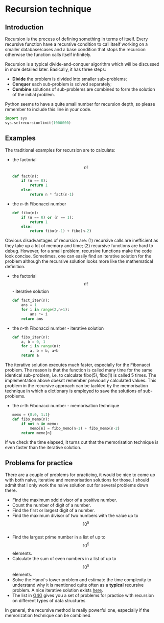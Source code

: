 # Recursion technique

## Introduction

Recursion is the process of defining something in terms of itself. Every recursive function have a recursive condition to call itself working on a smaller database/cases and a base condition that stops the recursion otherwise the function calls itself infinitely.

Recursion is a typical divide-and-conquer algorithm which will be discussed in more detailed later. Basically, it has three steps:

* **Divide** the problem is divided into smaller sub-problems;
* **Conquer** each sub-problem is solved separately;
* **Combine** solutions of sub-problems are combined to form the solution of the initial problem. 

Python seems to have a quite small number for recursion depth, so please remember to include this line in your code.

```python
import sys
sys.setrecursionlimit(1000000)
```

## Examples

The traditional examples for recursion are to calculate:

* the factorial $$n!$$

  ```python
  def fact(n):
      if (n == 0):
          return 1
      else:
          return n * fact(n-1)
  ```

* the _n_-th Fibonacci number

  ```python
  def fibo(n):
      if (n == 0) or (n == 1):
          return 1
      else:
          return fibo(n-1) + fibo(n-2)
  ```

Obvious disadvantages of recursion are: \(1\) recursive calls are inefficient as they take up a lot of memory and time; \(2\) recursive functions are hard to debug. However, for a small problem, recursive functions make the code look concise. Sometimes, one can easily find an iterative solution for the problem although the recursive solution looks more like the mathematical definition.

* the factorial $$n!$$ - iterative solution

  ```python
  def fact_iter(n):
      ans = 1
      for i in range(2,n+1):
          ans *= i    
      return ans
  ```

* the _n_-th Fibonacci number - iterative solution

  ```python
  def fibo_iter(n):
      a, b = 0, 1
      for i in range(n):
          a, b = b, a+b
      return a
  ```

The iterative solution executes much faster, especially for the Fibonacci problem. The reason is that the function is called many time for the same identical sub-problem, i.e. to calculate fibo\(5\), fibo\(1\) is called 5 times. The implementation above doesnt remember previously calculated values. This problem in the recursive approach can be tackled by the memorisation technique in which a dictionary is employed to save the solutions of sub-problems.

* the _n_-th Fibonacci number - memorisation technique

  ```python
  memo = {0:0, 1:1}
  def fibo_memo(n):
      if not n in memo:
          memo[n] = fibo_memo(n-1) + fibo_memo(n-2)
      return memo[n]
  ```

If we check the time elapsed, it turns out that the memorisation technique is even faster than the iterative solution.

## Problems for practice

There are a couple of problems for practicing, it would be nice to come up with both naive, iterative and memorisation solutions for those. I should admit that I only work the naive solution out for several problems down there.

* Find the maximum odd divisor of a positive number. 
* Count the number of digit of a number.
* Find the first or largest digit of a number.
* Find the maximum divisor of two numbers with the value up to $$10^5$$.
* Find the largest prime number in a list of up to $$10^5$$ elements.
* Calculate the sum of even numbers in a list of up to $$10^5$$ elements.
* Solve the Hanoi's tower problem and estimate the time complexity to understand why it is mentioned quite often as a **typical** recursive problem. A nice iterative solution exists [here](https://en.wikipedia.org/wiki/Tower_of_Hanoi#Iterative_solution). 
* The list in [G4G](https://www.geeksforgeeks.org/recursion-practice-problems-solutions/) gives you a set of problems for practice with recursion on different types of data structures.

In general, the recursive method is really powerful one, especially if the memorization technique can be combined.

